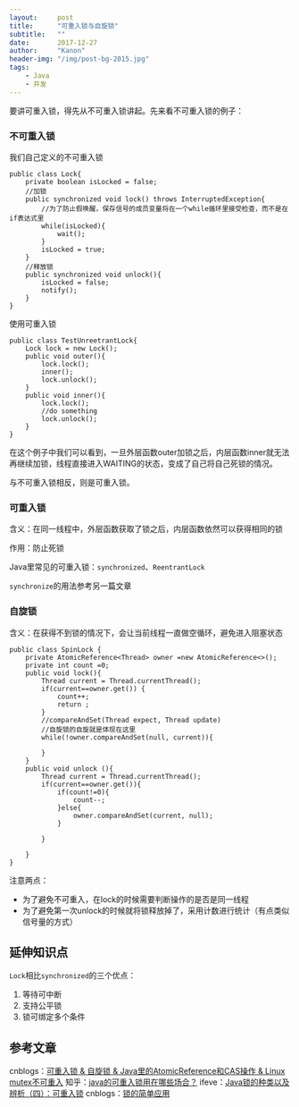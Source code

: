 ```yaml
---
layout:     post
title:      "可重入锁与自旋锁"
subtitle:   ""
date:       2017-12-27
author:     "Kanon"
header-img: "/img/post-bg-2015.jpg"
tags:
    - Java
    - 并发
---
```


要讲可重入锁，得先从不可重入锁讲起。先来看不可重入锁的例子：
### 不可重入锁
我们自己定义的不可重入锁
```
public class Lock{
    private boolean isLocked = false;
    //加锁
    public synchronized void lock() throws InterruptedException{
        //为了防止假唤醒，保存信号的成员变量将在一个while循环里接受检查，而不是在if表达式里
        while(isLocked){    
            wait();
        }
        isLocked = true;
    }
    //释放锁
    public synchronized void unlock(){
        isLocked = false;
        notify();
    }
}
```
使用可重入锁
```
public class TestUnreetrantLock{
    Lock lock = new Lock();
    public void outer(){
        lock.lock();
        inner();
        lock.unlock();
    }
    public void inner(){
        lock.lock();
        //do something
        lock.unlock();
    }
}
```
在这个例子中我们可以看到，一旦外层函数outer加锁之后，内层函数inner就无法再继续加锁，线程直接进入WAITING的状态，变成了自己将自己死锁的情况。

与不可重入锁相反，则是可重入锁。

### 可重入锁
含义：在同一线程中，外层函数获取了锁之后，内层函数依然可以获得相同的锁

作用：防止死锁

Java里常见的可重入锁：`synchronized`、`ReentrantLock`

`synchronize`的用法参考另一篇文章[]()

### 自旋锁
含义：在获得不到锁的情况下，会让当前线程一直做空循环，避免进入阻塞状态
```
public class SpinLock {
    private AtomicReference<Thread> owner =new AtomicReference<>();
    private int count =0;
    public void lock(){
        Thread current = Thread.currentThread();
        if(current==owner.get()) {
            count++;
            return ;
        }
        //compareAndSet(Thread expect, Thread update)
        //自旋锁的自旋就是体现在这里
        while(!owner.compareAndSet(null, current)){

        }
    }
    public void unlock (){
        Thread current = Thread.currentThread();
        if(current==owner.get()){
            if(count!=0){
                count--;
            }else{
                owner.compareAndSet(current, null);
            }

        }

    }
}
```
注意两点：
- 为了避免不可重入，在lock的时候需要判断操作的是否是同一线程
- 为了避免第一次unlock的时候就将锁释放掉了，采用计数进行统计（有点类似信号量的方式）

## 延伸知识点
`Lock`相比`synchronized`的三个优点：
1. 等待可中断
2. 支持公平锁
3. 锁可绑定多个条件

## 参考文章
cnblogs：[可重入锁 & 自旋锁 & Java里的AtomicReference和CAS操作 & Linux mutex不可重入](https://www.cnblogs.com/charlesblc/p/6188364.html)
知乎：[java的可重入锁用在哪些场合？](https://www.zhihu.com/question/23284564) 
ifeve：[Java锁的种类以及辨析（四）：可重入锁](http://ifeve.com/java_lock_see4/)
cnblogs：[锁的简单应用](https://www.cnblogs.com/dj3839/p/6580765.html)
<br><br><br><br>
